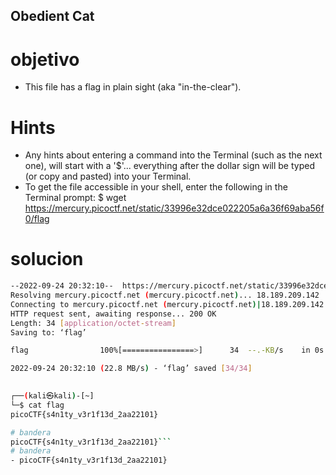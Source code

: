 ## Obedient Cat

# objetivo
- This file has a flag in plain sight (aka "in-the-clear").

# Hints
- Any hints about entering a command into the Terminal (such as the next one), will start with a '$'... everything after the dollar sign will be typed (or copy and pasted) into your Terminal.
- To get the file accessible in your shell, enter the following in the Terminal prompt: $ wget https://mercury.picoctf.net/static/33996e32dce022205a6a36f69aba56f0/flag

# solucion
``` bash wget https://mercury.picoctf.net/static/33996e32dce022205a6a36f69aba56f0/flag
--2022-09-24 20:32:10--  https://mercury.picoctf.net/static/33996e32dce022205a6a36f69aba56f0/flag
Resolving mercury.picoctf.net (mercury.picoctf.net)... 18.189.209.142
Connecting to mercury.picoctf.net (mercury.picoctf.net)|18.189.209.142|:443... connected.
HTTP request sent, awaiting response... 200 OK
Length: 34 [application/octet-stream]
Saving to: ‘flag’

flag                100%[================>]      34  --.-KB/s    in 0s      

2022-09-24 20:32:10 (22.8 MB/s) - ‘flag’ saved [34/34]

                                                                             
┌──(kali㉿kali)-[~]
└─$ cat flag
picoCTF{s4n1ty_v3r1f13d_2aa22101}

# bandera
picoCTF{s4n1ty_v3r1f13d_2aa22101}```
# bandera
- picoCTF{s4n1ty_v3r1f13d_2aa22101}
